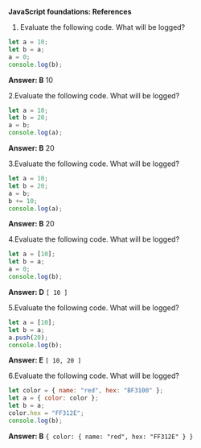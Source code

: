 **JavaScript foundations: References**

1. Evaluate the following code. What will be logged?

```javascript
let a = 10;
let b = a;
a = 0;
console.log(b);
```

**Answer: B** 10

2.Evaluate the following code. What will be logged?

```javascript
let a = 10;
let b = 20;
a = b;
console.log(a);
```

**Answer: B** 20

3.Evaluate the following code. What will be logged?

```javascript
let a = 10;
let b = 20;
a = b;
b += 10;
console.log(a);
```
**Answer: B** 20

4.Evaluate the following code. What will be logged?

```javascript
let a = [10];
let b = a;
a = 0;
console.log(b);
```
**Answer: D** `[ 10 ]`

5.Evaluate the following code. What will be logged?

```javascript
let a = [10];
let b = a;
a.push(20);
console.log(b);
```
**Answer: E** `[ 10, 20 ]`

6.Evaluate the following code. What will be logged?

```javascript
let color = { name: "red", hex: "BF3100" };
let a = { color: color };
let b = a;
color.hex = "FF312E";
console.log(b);
```
**Answer: B** `{ color: { name: "red", hex: "FF312E" } }`
